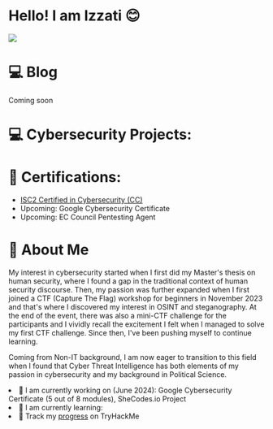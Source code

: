 # Hello! I am Izzati 😊

<a href="https://www.linkedin.com/in/nur-i-11517929b/"><img src="https://img.shields.io/badge/-LinkedIn-0072b1?&style=for-the-badge&logo=linkedin&logoColor=white" /></a>

# 💻 Blog
Coming soon

# 💻 Cybersecurity Projects:


# 🏅 Certifications:

<ul>
  <li><a href="https://www.credly.com/badges/515d7d81-d9f5-42a4-b008-c35817c76b80">ISC2 Certified in Cybersecurity (CC)</a></li>
  <li>Upcoming: Google Cybersecurity Certificate</li>
  <li>Upcoming: EC Council Pentesting Agent</li>
</ul>

# 🧕 About Me

My interest in cybersecurity started when I first did my Master's thesis on human security, where I found a gap in the traditional context of human security discourse.  Then, my passion was further expanded when I first joined a CTF (Capture The Flag) workshop for beginners in November 2023 and that's where I discovered my interest in OSINT and steganography. At the end of the event, there was also a mini-CTF challenge for the participants and I vividly recall the excitement I felt when I managed to solve my first CTF challenge. Since then, I've been pushing myself to continue learning.

Coming from Non-IT background, I am now eager to transition to this field when I found that Cyber Threat Intelligence has both elements of my passion in cybersecurity and my background in Political Science.

<li> 👀 I am currently working on (June 2024): Google Cybersecurity Certificate (5 out of 8 modules), SheCodes.io Project </li>
<li> 🌱 I am currently learning: </li>
<li> 👟 Track my <a href="https://tryhackme.com/p/Appledoe"> progress</a> on TryHackMe </li>
